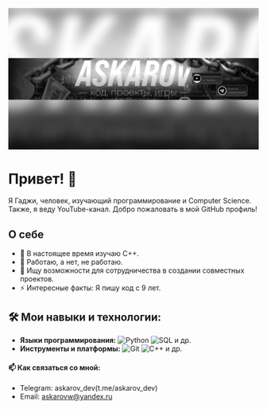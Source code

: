 ![Banner](https://github.com/askarov-gadzhi/askarov-gadzhi/blob/main/1ef59a68-e1f8-6bd0-f3f4-93bdd81070ee.png)

# Привет! 👋
Я Гаджи, человек, изучающий программирование и Computer Science. Также, я веду YouTube-канал. Добро пожаловать в мой GitHub профиль!

## О себе
- 🌱 В настоящее время изучаю C++.
- 💼 Работаю, а нет, не работаю.
- 👯 Ищу возможности для сотрудничества в создании совместных проектов.
- ⚡ Интересные факты: Я пишу код с 9 лет.

## 🛠️ Мои навыки и технологии:
- **Языки программирования:** ![Python](https://img.shields.io/badge/-Python-3776AB?logo=python&logoColor=white) ![SQL](https://img.shields.io/badge/-SQL-F7DF1E?logo=sql&logoColor=black) и др.
- **Инструменты и платформы:** ![Git](https://img.shields.io/badge/-Git-F05032?logo=git&logoColor=white) ![C++](https://img.shields.io/badge/-C++-2496ED?logo=C++&logoColor=white) и др.

#### 📫 Как связаться со мной:
- Telegram: askarov_dev(t.me/askarov_dev)
- Email: [askarovw@yandex.ru](mailto:askarovw@yandex.ru)

